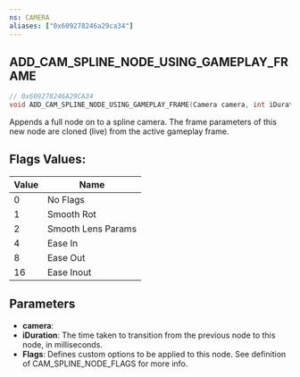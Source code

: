 ```yaml
---
ns: CAMERA
aliases: ["0x609278246a29ca34"]
---
```

## ADD_CAM_SPLINE_NODE_USING_GAMEPLAY_FRAME

```c
// 0x609278246A29CA34
void ADD_CAM_SPLINE_NODE_USING_GAMEPLAY_FRAME(Camera camera, int iDuration, int Flags);
```

Appends a full node on to a spline camera. The frame parameters of this new node are cloned (live) from the active gameplay frame.

## Flags Values:
| Value | Name |
| --- | --- |
| 0 | No Flags |
| 1 | Smooth Rot |
| 2 | Smooth Lens Params |
| 4 | Ease In |
| 8 | Ease Out |
| 16 | Ease Inout |


## Parameters
* **camera**: 
* **iDuration**: The time taken to transition from the previous node to this node, in milliseconds.
* **Flags**: Defines custom options to be applied to this node. See definition of CAM_SPLINE_NODE_FLAGS for more info.
